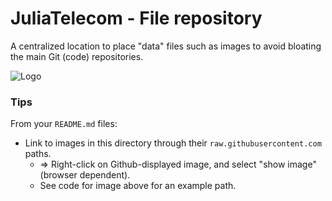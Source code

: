 # JuliaTelecom - File repository
A centralized location to place "data" files such as images to avoid bloating the main Git (code) repositories.

![Logo](https://raw.githubusercontent.com/JuliaTelecom/FileRepo/main/logo/JuliaTelecom_460px.png)

### Tips
From your `README.md` files:
 - Link to images in this directory through their `raw.githubusercontent.com` paths.
   - &rArr; Right-click on Github-displayed image, and select "show image" (browser dependent).
   - See code for image above for an example path.
